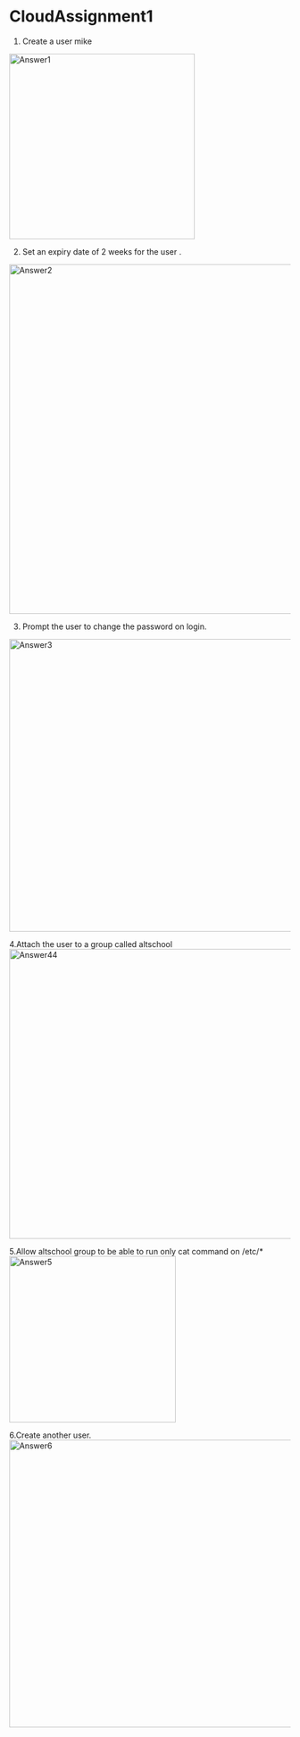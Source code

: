 # CloudAssignment1
1. Create a user mike
<img width="332" alt="Answer1" src="https://github.com/Muneerat/CloudAssignment1/assets/61662216/3730cb3c-9eeb-462f-bb3a-c616eaf6a6c2">

2. Set an expiry date of 2 weeks for the user . 
<img width="626" alt="Answer2" src="https://github.com/Muneerat/CloudAssignment1/assets/61662216/1016e74a-b478-41e6-aa5d-62045a1e77f7">

3. Prompt the user to change the password on login. 
<img width="524" alt="Answer3" src="https://github.com/Muneerat/CloudAssignment1/assets/61662216/756cebd7-f3e9-4615-aa66-b7497418117b">

4.Attach the user to a group called altschool
<img width="519" alt="Answer44" src="https://github.com/Muneerat/CloudAssignment1/assets/61662216/2ad0d2f1-b024-4528-a684-837b642cae8f">

5.Allow altschool group to be able to run only cat command on /etc/*
<img width="298" alt="Answer5" src="https://github.com/Muneerat/CloudAssignment1/assets/61662216/f6c6f9fc-04ab-4f15-897b-0daf753dff64">

6.Create another user. 
<img width="515" alt="Answer6" src="https://github.com/Muneerat/CloudAssignment1/assets/61662216/a8116995-c326-44e0-94ed-c1326ec6d17a">
